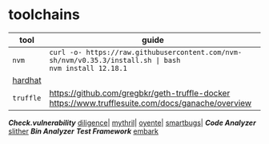 # toolchains
tool|guide
----|-----
```nvm```|```curl -o- https://raw.githubusercontent.com/nvm-sh/nvm/v0.35.3/install.sh \| bash```<br>```nvm install 12.18.1```
[hardhat](https://hardhat.org/hardhat-network/)|
```truffle```|https://github.com/gregbkr/geth-truffle-docker<br>https://www.trufflesuite.com/docs/ganache/overview
***Check.vulnerability***
[diligence](https://consensys.net/diligence/tools/)|
[mythril](https://github.com/ConsenSys/mythril)|
[oyente](https://github.com/enzymefinance/oyente)|
[smartbugs](https://smartbugs.github.io/)|
***Code Analyzer***
[slither](https://github.com/crytic/slither)
***Bin Analyzer***
***Test Framework***
[embark](https://github.com/embarklabs/embark)
